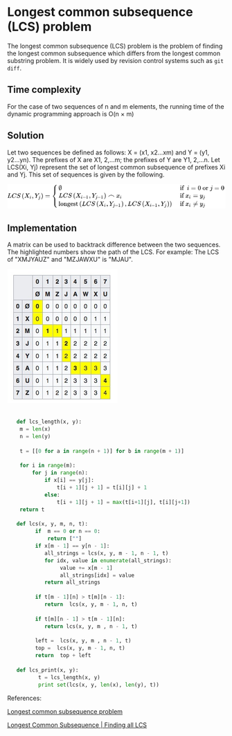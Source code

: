 # Longest common subsequence (LCS) problem

The longest common subsequence (LCS) problem is the problem of finding the longest common subsequence which differs from the longest common substring problem. It is widely used by revision control systems such as `git diff`.

## Time complexity

For the case of two sequences of n and m elements, the running time of the dynamic programming approach is O(n × m)

## Solution

Let two sequences be defined as follows: X = (x1, x2...xm) and Y = (y1, y2...yn). The prefixes of X are X1, 2,...m; the prefixes of Y are Y1, 2,...n. Let LCS(Xi, Yj) represent the set of longest common subsequence of prefixes Xi and Yj. This set of sequences is given by the following.

![formular](images/lcs.svg "Solution")

## Implementation

A matrix can be used to backtrack difference between the two sequences. The highlighted numbers show the path of the LCS. For example: The LCS of "XMJYAUZ" and "MZJAWXU" is "MJAU".

![bt](images/lcs_backtracking.jpg "matrix")


```python

   def lcs_length(x, y):
    m = len(x)
    n = len(y)
    
    t = [[0 for a in range(n + 1)] for b in range(m + 1)]
    
    for i in range(m):
        for j in range(n):
            if x[i] == y[j]:
                t[i + 1][j + 1] = t[i][j] + 1
            else:
                t[i + 1][j + 1] = max(t[i+1][j], t[i][j+1])            
    return t

   def lcs(x, y, m, n, t):
         if  m == 0 or n == 0:
             return [""]
         if x[m - 1] == y[n - 1]:
            all_strings = lcs(x, y, m - 1, n - 1, t)
            for idx, value in enumerate(all_strings):       
                 value += x[m - 1]
                 all_strings[idx] = value
            return all_strings
         
         if t[m - 1][n] > t[m][n - 1]:
            return  lcs(x, y, m - 1, n, t)
   
         if t[m][n - 1] > t[m - 1][n]:   
            return lcs(x, y, m , n - 1, t)
           
         left =  lcs(x, y, m , n - 1, t)
         top =  lcs(x, y, m - 1, n, t)
         return  top + left
   
   def lcs_print(x, y):
          t = lcs_length(x, y)
          print set(lcs(x, y, len(x), len(y), t))
```


References:

[Longest common subsequence problem](https://en.wikipedia.org/wiki/Longest_common_subsequence_problem)

[Longest Common Subsequence | Finding all LCS](http://www.techiedelight.com/longest-common-subsequence-finding-lcs/)